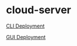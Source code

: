 # cloud-server

[CLI Deployment](http://cloud-server-dev2.us-west-2.elasticbeanstalk.com/)

[GUI Deployment](http://cloudservergui-env.eba-7mt2xpmv.us-west-2.elasticbeanstalk.com/)
